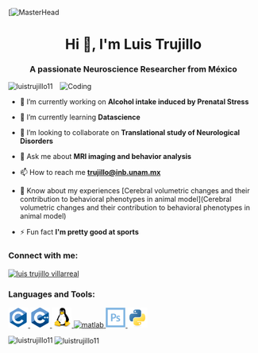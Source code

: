 [![MasterHead](https://www.med-technews.com/downloads/6447/download/neuro.png?cb=f9c7a82b9100b05b9c992f27c4ce9027)
<h1 align="center">Hi 👋, I'm Luis Trujillo</h1>
<h3 align="center">A passionate Neuroscience Researcher from México</h3>
<img align="right" alt="Coding" width="400" src="https://psilantrolab.xyz/images/logo_transp.png">

<p align="left"> <img src="https://komarev.com/ghpvc/?username=luistrujillo11&label=Profile%20views&color=0e75b6&style=flat" alt="luistrujillo11" /> </p>

- 🔭 I’m currently working on **Alcohol intake induced by Prenatal Stress**

- 🌱 I’m currently learning **Datascience**

- 👯 I’m looking to collaborate on **Translational study of Neurological Disorders**

- 💬 Ask me about **MRI imaging and behavior analysis**

- 📫 How to reach me **trujillo@inb.unam.mx**

- 📄 Know about my experiences [Cerebral volumetric changes and their contribution to behavioral phenotypes in animal model](Cerebral volumetric changes and their contribution to behavioral phenotypes in animal model)

- ⚡ Fun fact **I'm pretty good at sports**

<h3 align="left">Connect with me:</h3>
<p align="left">
<a href="https://linkedin.com/in/luis trujillo villarreal" target="blank"><img align="center" src="https://raw.githubusercontent.com/rahuldkjain/github-profile-readme-generator/master/src/images/icons/Social/linked-in-alt.svg" alt="luis trujillo villarreal" height="30" width="40" /></a>
</p>

<h3 align="left">Languages and Tools:</h3>
<p align="left"> <a href="https://www.cprogramming.com/" target="_blank" rel="noreferrer"> <img src="https://raw.githubusercontent.com/devicons/devicon/master/icons/c/c-original.svg" alt="c" width="40" height="40"/> </a> <a href="https://www.w3schools.com/cpp/" target="_blank" rel="noreferrer"> <img src="https://raw.githubusercontent.com/devicons/devicon/master/icons/cplusplus/cplusplus-original.svg" alt="cplusplus" width="40" height="40"/> </a> <a href="https://www.linux.org/" target="_blank" rel="noreferrer"> <img src="https://raw.githubusercontent.com/devicons/devicon/master/icons/linux/linux-original.svg" alt="linux" width="40" height="40"/> </a> <a href="https://www.mathworks.com/" target="_blank" rel="noreferrer"> <img src="https://upload.wikimedia.org/wikipedia/commons/2/21/Matlab_Logo.png" alt="matlab" width="40" height="40"/> </a> <a href="https://www.photoshop.com/en" target="_blank" rel="noreferrer"> <img src="https://raw.githubusercontent.com/devicons/devicon/master/icons/photoshop/photoshop-line.svg" alt="photoshop" width="40" height="40"/> </a> <a href="https://www.python.org" target="_blank" rel="noreferrer"> <img src="https://raw.githubusercontent.com/devicons/devicon/master/icons/python/python-original.svg" alt="python" width="40" height="40"/> </a> </p>

<p><img align="left" src="https://github-readme-stats.vercel.app/api/top-langs?username=luistrujillo11&show_icons=true&locale=en&layout=compact" alt="luistrujillo11" /></p>

<p>&nbsp;<img align="center" src="https://github-readme-stats.vercel.app/api?username=luistrujillo11&show_icons=true&locale=en" alt="luistrujillo11" /></p>

